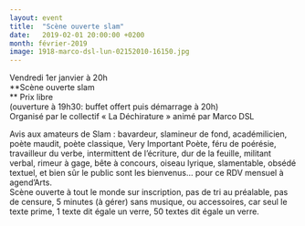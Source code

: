 ```yaml
---
layout: event
title:  "Scène ouverte slam"
date:   2019-02-01 20:00:00 +0200
month: février-2019
image: 1918-marco-dsl-lun-02152010-16150.jpg
---
```



  Vendredi 1er janvier à 20h  
**Scène ouverte slam  
** Prix libre  
(ouverture à 19h30: buffet offert puis démarrage à 20h)  
Organisé par le collectif « La Déchirature » animé par Marco DSL

Avis aux amateurs de Slam : bavardeur, slamineur de fond, académilicien, poète maudit, poète classique, Very Important Poète, féru de poérésie, travailleur du verbe, intermittent de l’écriture, dur de la feuille, militant verbal, rimeur à gage, bête à concours, oiseau lyrique, slamentable, obsédé textuel, et bien sûr le public sont les bienvenus… pour ce RDV mensuel à agend’Arts.  
Scène ouverte à tout le monde sur inscription, pas de tri au préalable, pas de censure, 5 minutes (à gérer) sans musique, ou accessoires, car seul le texte prime, 1 texte dit égale un verre, 50 textes dit égale un verre.